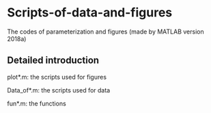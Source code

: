 # Scripts-of-data-and-figures
The codes of parameterization and figures
(made by MATLAB version 2018a)
## Detailed introduction
plot*.m: the scripts used for figures

Data_of*.m: the scripts used for data 

fun*.m: the functions
